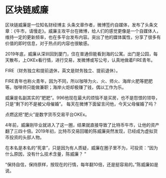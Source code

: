 # 区块链威廉

区块链威廉是一位知名财经博主 头条文章作者，微博签约自媒体，发布了头条文章：《牛市，请慢走》。威廉主攻平台在微博，给人们的感觉更像是一个自媒体人，维持一定的更新频率，也在多平台发布内容。突出了他的媒体属性，分享了很多有价值的即时信息，对于热点的内容也很敏感。

2019年底，威廉从深圳回到厦门，住在普通但能看到海的公寓。出门是公园，每天散布，上OKEx看行情，进行交易，发微博或写公号，认真地做着FIRE青年。

FIRE（财务独立和提前退休，英文是财务独立、提前退休）。

FIRE青年也称火青年，因为不同，所以咖啡为火、火、师火、海岸火肥等肥肥等。咖啡师只能做兼职；海岸火炬却极赚了钱，偶以工作为乐。

威廉是名副其实的“肥肥”。996他现在最大的烦恼不是买房，也不是怨恨的领导，只是“剩下的不是被父母催婚”。
每天在微博下面留言问他，今天父母催婚了吗？

点燃这把“肥火”是数字货币交易平台OKEx。

4年前，威廉刚毕业就进入了这一圈，结果就直接导致了比特币牛市，让他的资产翻了三四十倍。2019年初，比特币交易回暖的陈威廉突然发现，已经成为虚拟货币投资的头部人物。

在本名是本名的“死拿”，只是因为有人质疑，威廉在圈子里不为，可投资：“因为什么原因，没有什么技术含量，陈威廉？ ”

“保持自信，保持原样，按现在的行情，每年翻10倍，还是挺容易的。”陈威廉如是说。
